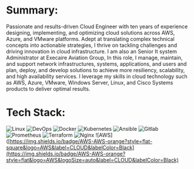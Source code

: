 
# Summary:
Passionate and results-driven Cloud Engineer with ten years of experience designing, implementing, and optimizing cloud solutions across AWS, Azure, and VMware platforms. Adept at translating complex technical concepts into actionable strategies, I thrive on tackling challenges and driving innovation in cloud infrastructure.
I am also an Senior It system Administrator at Execaire Aviation Group, In this role, I manage, maintain, and support network infrastructures, systems, applications, and users and plan, deploy, and develop solutions to achieve more resiliency, scalability, and high availability services. I leverage my skills in cloud technology such as AWS, Azure, VMware, Windows Server, Linux, and Cisco Systems products to deliver optimal results.



# Tech Stack:
![Linux](https://img.shields.io/badge/linux-%23D42029?style=for-the-badge&logo=linux&logoColor=white) ![DevOps](https://img.shields.io/badge/devops-0A66C2?style=for-the-badge&logo=devops&logoColor=white)  ![Docker](https://img.shields.io/badge/docker-%230db7ed.svg?style=for-the-badge&logo=docker&logoColor=white)  ![Kubernetes](https://img.shields.io/badge/kubernetes-%23326ce5.svg?style=for-the-badge&logo=kubernetes&logoColor=white)  ![Ansible](https://img.shields.io/badge/ansible-%231A1918.svg?style=for-the-badge&logo=ansible&logoColor=white)  ![Gitlab](https://img.shields.io/badge/Gitlab-%235835CC.svg?style=for-the-badge&logo=gitlab&logoColor=white) ![Prometheus](https://img.shields.io/badge/Prometheus-%23D42029?style=for-the-badge&logo=Prometheus&logoColor=white)   ![Terraform](https://img.shields.io/badge/terraform-%235835CC.svg?style=for-the-badge&logo=terraform&logoColor=white) ![Nginx](https://img.shields.io/badge/nginx-%23009639.svg?style=for-the-badge&logo=nginx&logoColor=white) ![AWS]([https://img.shields.io/badge/AWS-AWS-orange?style=flat-square&logo=AWS&label=CLOUD&labelColor=Black](https://img.shields.io/badge/AWS-AWS-orange?style=flat&logo=AWS&logoSize=auto&label=CLOUD&labelColor=Black)


